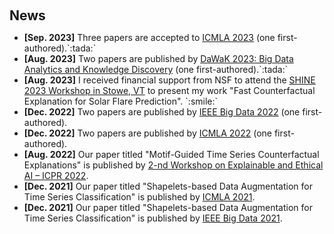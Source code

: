 <h1 id="news"></h1>

<h2 style="margin: 60px 0px 10px;">News</h2>

<ul>
<li><strong>[Sep. 2023]</strong> Three papers are accepted to <a href="https://www.icmla-conference.org/icmla23/index.php#">ICMLA 2023</a> (one first-authored).`:tada:`</li>
  
<li><strong>[Aug. 2023]</strong> Two papers are published by <a href="https://www.dexa.org/dawak2023">DaWaK 2023: Big Data Analytics and Knowledge Discovery</a> (one first-authored).`:tada:`</li>

<li><strong>[Aug. 2023]</strong> I received financial support from NSF to attend the <a href="https://helioshine.org/workshop/">SHINE 2023 Workshop in Stowe, VT</a> to present my work "Fast Counterfactual Explanation for Solar Flare Prediction". `:smile:`</li>

<li><strong>[Dec. 2022]</strong> Two papers are published by <a href="https://bigdataieee.org/BigData2022/">IEEE Big Data 2022</a> (one first-authored).</li>

<li><strong>[Dec. 2022]</strong> Two papers are published by <a href="https://www.icmla-conference.org/icmla22/">ICMLA 2022</a> (one first-authored).</li>

<li><strong>[Aug. 2022]</strong> Our paper titled "Motif-Guided Time Series Counterfactual Explanations" is published by <a href="https://www.icpr2022.com/">2-nd Workshop on Explainable and Ethical AI – ICPR 2022</a>.</li>

<li><strong>[Dec. 2021]</strong> Our paper titled "Shapelets-based Data Augmentation for Time Series Classification" is published by <a href="https://www.icmla-conference.org/icmla21/">ICMLA 2021</a>.</li>

<li><strong>[Dec. 2021]</strong> Our paper titled "Shapelets-based Data Augmentation for Time Series Classification" is published by <a href="https://bigdataieee.org/BigData2021/">IEEE Big Data 2021</a>.</li>
  
</ul>
